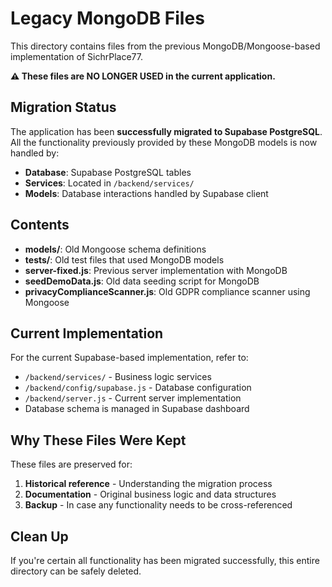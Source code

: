 # Legacy MongoDB Files

This directory contains files from the previous MongoDB/Mongoose-based implementation of SichrPlace77.

**⚠️ These files are NO LONGER USED in the current application.**

## Migration Status

The application has been **successfully migrated to Supabase PostgreSQL**. All the functionality previously provided by these MongoDB models is now handled by:

- **Database**: Supabase PostgreSQL tables
- **Services**: Located in `/backend/services/`
- **Models**: Database interactions handled by Supabase client

## Contents

- **models/**: Old Mongoose schema definitions
- **tests/**: Old test files that used MongoDB models
- **server-fixed.js**: Previous server implementation with MongoDB
- **seedDemoData.js**: Old data seeding script for MongoDB
- **privacyComplianceScanner.js**: Old GDPR compliance scanner using Mongoose

## Current Implementation

For the current Supabase-based implementation, refer to:
- `/backend/services/` - Business logic services
- `/backend/config/supabase.js` - Database configuration
- `/backend/server.js` - Current server implementation
- Database schema is managed in Supabase dashboard

## Why These Files Were Kept

These files are preserved for:
1. **Historical reference** - Understanding the migration process
2. **Documentation** - Original business logic and data structures
3. **Backup** - In case any functionality needs to be cross-referenced

## Clean Up

If you're certain all functionality has been migrated successfully, this entire directory can be safely deleted.
